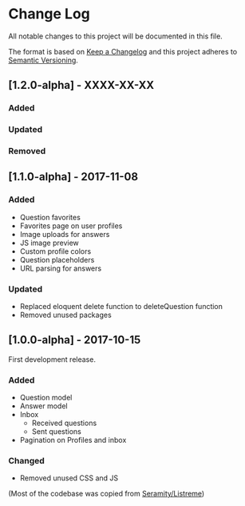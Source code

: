 # Change Log
All notable changes to this project will be documented in this file.

The format is based on [Keep a Changelog](http://keepachangelog.com/)
and this project adheres to [Semantic Versioning](http://semver.org/).

## [1.2.0-alpha] - XXXX-XX-XX
### Added
### Updated
### Removed

## [1.1.0-alpha] - 2017-11-08
### Added
- Question favorites
- Favorites page on user profiles
- Image uploads for answers
- JS image preview
- Custom profile colors
- Question placeholders
- URL parsing for answers
### Updated
- Replaced eloquent delete function to deleteQuestion function
- Removed unused packages

## [1.0.0-alpha] - 2017-10-15
First development release.
### Added
- Question model
- Answer model
- Inbox
    - Received questions
    - Sent questions
- Pagination on Profiles and inbox
### Changed
- Removed unused CSS and JS

(Most of the codebase was copied from [Seramity/Listreme](https://github.com/Seramity/Listreme))